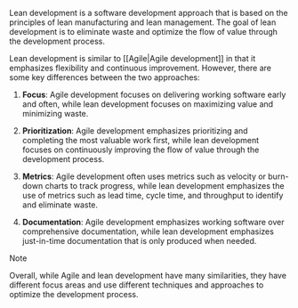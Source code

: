 Lean development is a software development approach that is based on the principles of lean manufacturing and lean management. The goal of lean development is to eliminate waste and optimize the flow of value through the development process.

Lean development is similar to [[Agile|Agile development]] in that it emphasizes flexibility and continuous improvement. However, there are some key differences between the two approaches:

1. **Focus**: Agile development focuses on delivering working software early and often, while lean development focuses on maximizing value and minimizing waste.

2. **Prioritization**: Agile development emphasizes prioritizing and completing the most valuable work first, while lean development focuses on continuously improving the flow of value through the development process.

3. **Metrics**: Agile development often uses metrics such as velocity or burn-down charts to track progress, while lean development emphasizes the use of metrics such as lead time, cycle time, and throughput to identify and eliminate waste.

4. **Documentation**: Agile development emphasizes working software over comprehensive documentation, while lean development emphasizes just-in-time documentation that is only produced when needed.

>[!NOTE]
>Overall, while Agile and lean development have many similarities, they have different focus areas and use different techniques and approaches to optimize the development process.